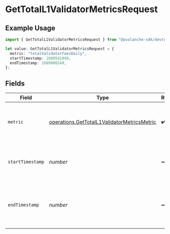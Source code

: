 # GetTotalL1ValidatorMetricsRequest

## Example Usage

```typescript
import { GetTotalL1ValidatorMetricsRequest } from "@avalanche-sdk/devtools/models/operations";

let value: GetTotalL1ValidatorMetricsRequest = {
  metric: "totalValidatorFeesDaily",
  startTimestamp: 1689541049,
  endTimestamp: 1689800249,
};
```

## Fields

| Field                                                                                                      | Type                                                                                                       | Required                                                                                                   | Description                                                                                                | Example                                                                                                    |
| ---------------------------------------------------------------------------------------------------------- | ---------------------------------------------------------------------------------------------------------- | ---------------------------------------------------------------------------------------------------------- | ---------------------------------------------------------------------------------------------------------- | ---------------------------------------------------------------------------------------------------------- |
| `metric`                                                                                                   | [operations.GetTotalL1ValidatorMetricsMetric](../../models/operations/gettotall1validatormetricsmetric.md) | :heavy_check_mark:                                                                                         | Which network level metric to fetch for L1 validator.                                                      | totalValidatorFeesDaily                                                                                    |
| `startTimestamp`                                                                                           | *number*                                                                                                   | :heavy_minus_sign:                                                                                         | Query param for retrieving items after a specific timestamp.                                               | 1689541049                                                                                                 |
| `endTimestamp`                                                                                             | *number*                                                                                                   | :heavy_minus_sign:                                                                                         | Query param for retrieving items before a specific timestamp.                                              | 1689800249                                                                                                 |